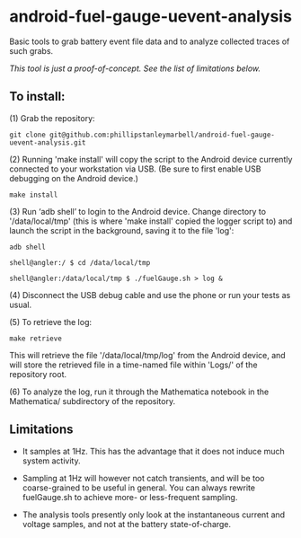 # android-fuel-gauge-uevent-analysis
Basic tools to grab battery event file data and to analyze collected traces of such grabs.

*This tool is just a proof-of-concept. See the list of limitations below.*

## To install:

(1) Grab the repository:

	git clone git@github.com:phillipstanleymarbell/android-fuel-gauge-uevent-analysis.git

(2) Running 'make install' will copy the script to the Android device currently connected to your workstation via USB.  (Be sure to first enable USB debugging on the Android device.)

	make install

(3) Run ‘adb shell’ to login to the Android device. Change directory to '/data/local/tmp' (this is where 'make install' copied the logger script to)  and launch the script in the background, saving it to the file 'log':

	adb shell

	shell@angler:/ $ cd /data/local/tmp

	shell@angler:/data/local/tmp $ ./fuelGauge.sh > log &

(4) Disconnect the USB debug cable and use the phone or run your tests as usual.

(5) To retrieve the log:

	make retrieve

This will retrieve the file '/data/local/tmp/log' from the Android device, and will store the retrieved file in a time-named file within 'Logs/' of the repository root. 

(6) To analyze the log, run it through the Mathematica notebook in the Mathematica/ subdirectory of the repository.

## Limitations
-	It samples at 1Hz. This has the advantage that it does not induce much system activity.

-	Sampling at 1Hz will however not catch transients, and will be too coarse-grained to be useful in general. You can always rewrite fuelGauge.sh to achieve more- or less-frequent sampling.

-	The analysis tools presently only look at the instantaneous current and voltage samples, and not at the battery state-of-charge.
